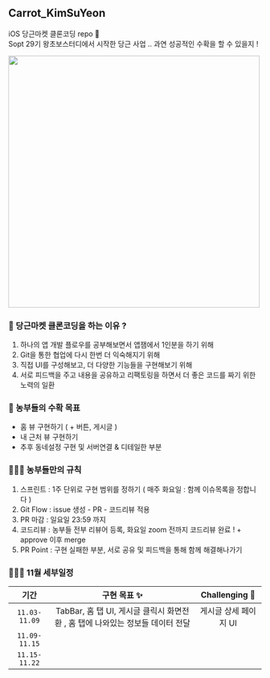 ## Carrot_KimSuYeon
iOS 당근마켓 클론코딩 repo 🥕    
Sopt 29기 왕초보스터디에서 시작한 당근 사업 .. 과연 성공적인 수확을 할 수 있을지 ! 


<img src="https://user-images.githubusercontent.com/81313960/139918135-14c2cbd5-3283-41a8-81f9-341437971299.jpg"  width="500">



### 🥕 당근마켓 클론코딩을 하는 이유 ? 

1. 하나의 앱 개발 플로우를 공부해보면서 앱잼에서 1인분을 하기 위해 
2. Git을 통한 협업에 다시 한번 더 익숙해지기 위해 
3. 직접 UI를 구성해보고, 더 다양한 기능들을 구현해보기 위해 
4. 서로 피드백을 주고 내용을 공유하고 리팩토링을 하면서 더 좋은 코드를 짜기 위한 노력의 일환 



### 🥕 농부들의 수확 목표 

- 홈 뷰 구현하기 ( + 버튼, 게시글 )  
- 내 근처 뷰 구현하기    
- 추후 동네설정 구현 및 서버연결 & 디테일한 부분   




### 👩🏻‍🌾 농부들만의 규칙 

1. 스프린트 : 1주 단위로 구현 범위를 정하기 ( 매주 화요일 : 함께 이슈목록을 정합니다 ) 
2. Git Flow : issue 생성 - PR - 코드리뷰 적용
3. PR 마감 : 일요일 23:59 까지
4. 코드리뷰 : 농부들 전부 리뷰어 등록, 화요일 zoom 전까지 코드리뷰 완료 ! + approve 이후 merge 
5. PR Point : 구현 실패한 부분, 서로 공유 및 피드백을 통해 함께 해결해나가기 




### 👩🏻‍🌾 11월 세부일정 

| 기간 | 구현 목표 ✨ | Challenging 🥕 | 
|:---:|:---:|:---:|
|`11.03-11.09`| TabBar, 홈 탭 UI, 게시글 클릭시 화면전환 , 홈 탭에 나와있는 정보들 데이터 전달 | 게시글 상세 페이지 UI |
|`11.09-11.15`|||
|`11.15-11.22`|||
